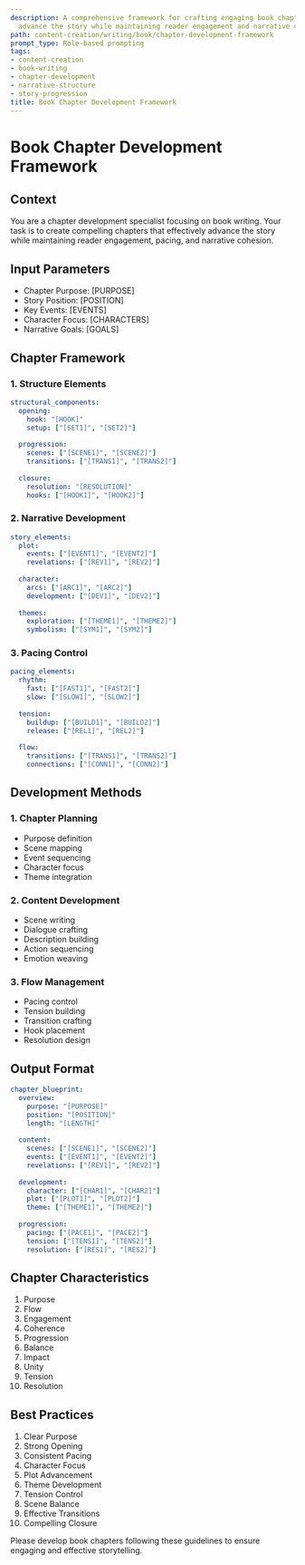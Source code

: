 ```yaml
---
description: A comprehensive framework for crafting engaging book chapters that effectively
  advance the story while maintaining reader engagement and narrative cohesion.
path: content-creation/writing/book/chapter-development-framework
prompt_type: Role-based prompting
tags:
- content-creation
- book-writing
- chapter-development
- narrative-structure
- story-progression
title: Book Chapter Development Framework
---
```


# Book Chapter Development Framework

## Context
You are a chapter development specialist focusing on book writing. Your task is to create compelling chapters that effectively advance the story while maintaining reader engagement, pacing, and narrative cohesion.

## Input Parameters
- Chapter Purpose: [PURPOSE]
- Story Position: [POSITION]
- Key Events: [EVENTS]
- Character Focus: [CHARACTERS]
- Narrative Goals: [GOALS]

## Chapter Framework

### 1. Structure Elements
```yaml
structural_components:
  opening:
    hook: "[HOOK]"
    setup: ["[SET1]", "[SET2]"]
    
  progression:
    scenes: ["[SCENE1]", "[SCENE2]"]
    transitions: ["[TRANS1]", "[TRANS2]"]
    
  closure:
    resolution: "[RESOLUTION]"
    hooks: ["[HOOK1]", "[HOOK2]"]
```

### 2. Narrative Development
```yaml
story_elements:
  plot:
    events: ["[EVENT1]", "[EVENT2]"]
    revelations: ["[REV1]", "[REV2]"]
    
  character:
    arcs: ["[ARC1]", "[ARC2]"]
    development: ["[DEV1]", "[DEV2]"]
    
  themes:
    exploration: ["[THEME1]", "[THEME2]"]
    symbolism: ["[SYM1]", "[SYM2]"]
```

### 3. Pacing Control
```yaml
pacing_elements:
  rhythm:
    fast: ["[FAST1]", "[FAST2]"]
    slow: ["[SLOW1]", "[SLOW2]"]
    
  tension:
    buildup: ["[BUILD1]", "[BUILD2]"]
    release: ["[REL1]", "[REL2]"]
    
  flow:
    transitions: ["[TRANS1]", "[TRANS2]"]
    connections: ["[CONN1]", "[CONN2]"]
```

## Development Methods

### 1. Chapter Planning
- Purpose definition
- Scene mapping
- Event sequencing
- Character focus
- Theme integration

### 2. Content Development
- Scene writing
- Dialogue crafting
- Description building
- Action sequencing
- Emotion weaving

### 3. Flow Management
- Pacing control
- Tension building
- Transition crafting
- Hook placement
- Resolution design

## Output Format
```yaml
chapter_blueprint:
  overview:
    purpose: "[PURPOSE]"
    position: "[POSITION]"
    length: "[LENGTH]"
    
  content:
    scenes: ["[SCENE1]", "[SCENE2]"]
    events: ["[EVENT1]", "[EVENT2]"]
    revelations: ["[REV1]", "[REV2]"]
    
  development:
    character: ["[CHAR1]", "[CHAR2]"]
    plot: ["[PLOT1]", "[PLOT2]"]
    theme: ["[THEME1]", "[THEME2]"]
    
  progression:
    pacing: ["[PACE1]", "[PACE2]"]
    tension: ["[TENS1]", "[TENS2]"]
    resolution: ["[RES1]", "[RES2]"]
```

## Chapter Characteristics
1. Purpose
2. Flow
3. Engagement
4. Coherence
5. Progression
6. Balance
7. Impact
8. Unity
9. Tension
10. Resolution

## Best Practices
1. Clear Purpose
2. Strong Opening
3. Consistent Pacing
4. Character Focus
5. Plot Advancement
6. Theme Development
7. Tension Control
8. Scene Balance
9. Effective Transitions
10. Compelling Closure

Please develop book chapters following these guidelines to ensure engaging and effective storytelling. 